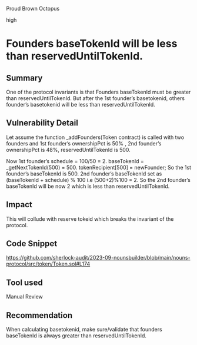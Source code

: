 Proud Brown Octopus

high

# Founders baseTokenId will be less than reservedUntilTokenId.

## Summary
One of the protocol invariants is that Founders baseTokenId must be greater than reservedUntilTokenId. But after the 1st founder’s basetokenid,  others founder’s basetokenid will be less than reservedUntilTokenId.


## Vulnerability Detail
Let assume the function _addFounders(Token contract) is called with two founders and 1st founder’s  ownershipPct is 50% , 2nd founder’s ownershipPct is 48%, reservedUntilTokenId is 500.

Now 1st founder’s schedule = 100/50 = 2.
baseTokenId = _getNextTokenId(500) = 500.
tokenRecipient[500] = newFounder;
So the 1st founder’s baseTokenId is 500.
2nd founder’s baseTokenId set as (baseTokenId + schedule) % 100 i.e (500+2)%100 = 2.
So the 2nd founder’s baseTokenId will be now 2 which is less than reservedUntilTokenId.


## Impact
This will collude with reserve tokeid which breaks the invariant of the protocol.


## Code Snippet
https://github.com/sherlock-audit/2023-09-nounsbuilder/blob/main/nouns-protocol/src/token/Token.sol#L174
## Tool used

Manual Review

## Recommendation
When calculating basetokenid, make sure/validate that  founders baseTokenId is always greater than reservedUntilTokenId.
